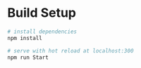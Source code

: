 # Build Setup

``` bash
# install dependencies
npm install

# serve with hot reload at localhost:300
npm run Start

